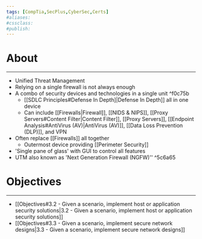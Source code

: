 ```yaml
---
tags: [CompTia,SecPlus,CyberSec,Certs]
#aliases:
#cssclass:
#publish:
---
```


# About
---
- Unified Threat Management
- Relying on a single firewall is not always enough
- A combo of security devices and technologies in a single unit ^f0c75b
	- [[SDLC Principles#Defense In Depth]|Defense In Depth]]  all in one device
	- Can include [[Firewalls|Firewall]], [[NIDS & NIPS]], [[Proxy Servers#Content Filter|Content Filter]], [[Proxy Servers]], [[Endpoint Analysis#AntiVirus (AV)|AntiVirus (AV)]], [[Data Loss Prevention (DLP)]], and VPN
- Often replace [[Firewalls]] all together
	- Outermost device providing [[Perimeter Security]] 
- 'Single pane of glass' with GUI to control all features
- UTM also known as 'Next Generation Firewall (NGFW)'' ^5c6a65

# Objectives
---
- [[Objectives#3.2 - Given a scenario, implement host or application security solutions|3.2 - Given a scenario, implement host or application security solutions]]
- [[Objectives#3.3 - Given a scenario, implement secure network designs|3.3 - Given a scenario, implement secure network designs]]